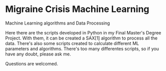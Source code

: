 # Migraine Crisis Machine Learning
Machine Learning algorithms and Data Processing

Here there are the scripts developed in Python in my Final Master's Degree Project. With them, it can be created a SAX[1] algorithm to process all the data.
There's also some scripts created to calculate different ML parameters and algorithms. There's too many differentes scripts, so if you have any doubt, please ask me.

Questions are welcomed.
